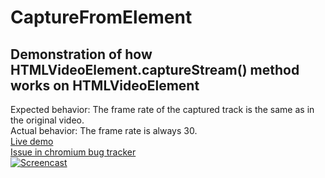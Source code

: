 # CaptureFromElement
## Demonstration of how HTMLVideoElement.captureStream() method works on HTMLVideoElement
Expected behavior: The frame rate of the captured track is the same as in the original video.  
Actual behavior: The frame rate is always 30.  
[Live demo](https://liubomyrb.github.io/CaptureFromElement)  
[Issue in chromium bug tracker](https://bugs.chromium.org/p/chromium/issues/detail?id=1480905)  
[![Screencast](https://img.youtube.com/vi/RViGeAJRxM0/0.jpg)](https://www.youtube.com/watch?v=RViGeAJRxM0)
